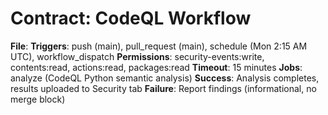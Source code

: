 # Contract: CodeQL Workflow

**File**: 
**Triggers**: push (main), pull_request (main), schedule (Mon 2:15 AM UTC), workflow_dispatch
**Permissions**: security-events:write, contents:read, actions:read, packages:read
**Timeout**: 15 minutes
**Jobs**: analyze (CodeQL Python semantic analysis)
**Success**: Analysis completes, results uploaded to Security tab
**Failure**: Report findings (informational, no merge block)
